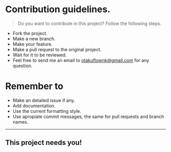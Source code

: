 # Contribution guidelines.

> Do you want to contribute in this project? Follow the following steps.

- Fork the project.
- Make a new branch.
- Make your feature.
- Make a pull request to the original project.
- Wait for it to be reviewed.
- Feel free to send me an email to otakuflownk@gmail.com for any question.

# Remember to

- Make an detailed issue if any.
- Add documentation.
- Use the current formatting style.
- Use apropiate commit messages, the same for pull requests and branch names.

***

## This project needs you!